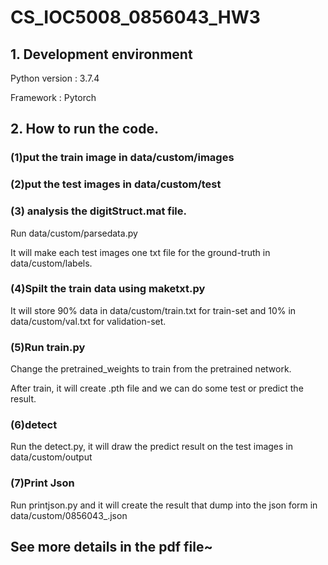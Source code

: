 # CS_IOC5008_0856043_HW3

## 1. Development environment
Python version : 3.7.4

Framework : Pytorch

## 2. How to run the code.
### (1)put the train image in data/custom/images

### (2)put the test images in data/custom/test

### (3) analysis the digitStruct.mat file.

Run data/custom/parsedata.py

It will make each test images one txt file for the ground-truth in data/custom/labels.

### (4)Spilt the train data using maketxt.py
It will store 90% data in data/custom/train.txt for train-set and 10% in data/custom/val.txt for validation-set.

### (5)Run train.py
Change the pretrained_weights to train from the pretrained network.

After train, it will create .pth file and we can do some test or predict the result.

### (6)detect
Run the detect.py, it will draw the predict result on the test images in data/custom/output

### (7)Print Json
Run printjson.py and it will create the result that dump into the json form in data/custom/0856043_.json

## See more details in the pdf file~